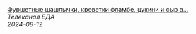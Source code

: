 <!--2024-08-12 04:01:00-->
<div class="yb">
  <a class="nodecor" href="/posts.html?eda/furshetnye_shashlychki_krevetki_flambe_cukini_i_syr_v_shokolade_antipasti">
    <img class="preview" data-videoid="mDTwONl-RL8" src="https://i2.ytimg.com/vi/mDTwONl-RL8/hqdefault.jpg" align="middle" alt="">
  </a>
  <div class="inlbl text">
    <a class="nodecor" href="/posts.html?eda/furshetnye_shashlychki_krevetki_flambe_cukini_i_syr_v_shokolade_antipasti">Фуршетные шашлычки, креветки фламбе, цукини и сыр в...</a><br>
    <i class="smaller2">Телеканал ЕДА</i><br>
    <i class="smaller3">2024-08-12</i>
  </div>
</div>
